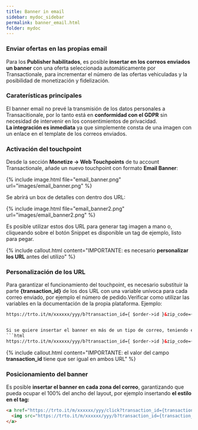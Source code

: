 ```yaml
---
title: Banner in email
sidebar: mydoc_sidebar
permalink: banner_email.html
folder: mydoc
---
```


### Enviar ofertas en las propias email
Para los **Publisher habilitados**,  es posible  **insertar en los correos enviados un banner** con una oferta seleccionada automáticamente por Transactionale, para incrementar el número de las ofertas vehiculadas y la posibilidad de monetización y fidelización.  

### Caraterísticas principales
El banner email no prevé la transmisión de los datos personales a Transacitionale, por lo tanto está en **conformidad con el GDPR** sin necesidad de intervenir en los consentimientos de privacidad. <br>
**La integración es inmediata** ya que simplemente consta de una imagen con un enlace en el template de los correos enviados. 

### Activación del touchpoint
Desde la sección **Monetize -> Web Touchpoints** de tu account Transactionale, añade un nuevo touchpoint con formato  **Email Banner**:

{% include image.html file="email_banner.png" url="images/email_banner.png" %}

Se abrirá un box de detalles con dentro dos URL:

{% include image.html file="email_banner2.png" url="images/email_banner2.png" %}

Es posible utilizar estos dos URL para generar tag imagen a mano o, cliqueando sobre el botón Snippet es disponible un tag de ejemplo, listo para pegar.

{% include callout.html content="IMPORTANTE: es necesario  **personalizar los URL** antes del utilizo" %}

### Personalización de los URL
Para garantizar el funcionamiento del touchpoint, es necesario substituir la parte **{transaction_id}**  de los dos URL con una variable unívoca para cada correo enviado, por ejemplo el número de pedido.Verificar como utilizar las variables en la documentación de la propia plataforma. 
Ejemplo:
```html
https://trto.it/m/xxxxxx/yyy/b?transaction_id={ $order->id }&zip_code={ $zip_code }&gender={ $gender }


Si se quiere insertar el banner en más de un tipo de correo, teniendo el mismo transaction_id, se aconseja utilizar un prefijo para distinguir los contenidos, por ejemplo:
```html
https://trto.it/m/xxxxxx/yyy/b?transaction_id={ $order->id }&zip_code={ $zip_code }&gender={ $gender }

```

{% include callout.html content="IMPORTANTE:  el valor del campo **transaction_id** tiene que ser igual en ambos URL" %}


### Posicionamiento del banner
Es posible **insertar el banner en cada zona del correo**,  garantizando que pueda ocupar el 100% del ancho del layout, por ejemplo insertando **el estilo en el tag:**

```html
<a href="https://trto.it/m/xxxxxx/yyy/click?transaction_id={transaction_id}}&zip_code={ $zip_code }&gender={ $gender }" target="_blank">
  <img src="https://trto.it/m/xxxxxx/yyy/b?transaction_id={transaction_id}}&zip_code={ $zip_code }&gender={ $gender }" style="width: 100%">
</a>
```